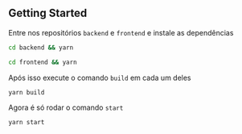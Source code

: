 ## Getting Started

Entre nos repositórios `backend` e `frontend` e instale as dependências

```bash
cd backend && yarn

cd frontend && yarn
```

Após isso execute o comando `build` em cada um deles

```bash
yarn build
```

Agora é só rodar o comando `start`

```bash
yarn start
```

